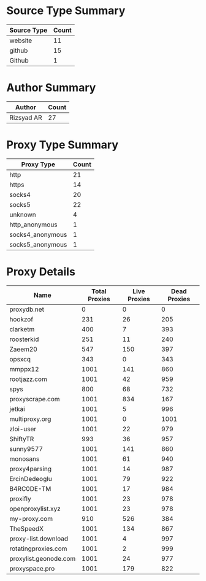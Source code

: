 # Source Type Summary

| Source Type | Count |
|-------------|-------|
| website | 11 |
| github | 15 |
| Github | 1 |


# Author Summary

| Author | Count |
|--------|-------|
| Rizsyad AR | 27 |


# Proxy Type Summary

| Proxy Type | Count |
|------------|-------|
| http | 21 |
| https | 14 |
| socks4 | 20 |
| socks5 | 22 |
| unknown | 4 |
| http_anonymous | 1 |
| socks4_anonymous | 1 |
| socks5_anonymous | 1 |


# Proxy Details

| Name | Total Proxies | Live Proxies | Dead Proxies |
|------|---------------|--------------|---------------|
| proxydb.net | 0 | 0 | 0 |
| hookzof | 231 | 26 | 205 |
| clarketm | 400 | 7 | 393 |
| roosterkid | 251 | 11 | 240 |
| Zaeem20 | 547 | 150 | 397 |
| opsxcq | 343 | 0 | 343 |
| mmppx12 | 1001 | 141 | 860 |
| rootjazz.com | 1001 | 42 | 959 |
| spys | 800 | 68 | 732 |
| proxyscrape.com | 1001 | 834 | 167 |
| jetkai | 1001 | 5 | 996 |
| multiproxy.org | 1001 | 0 | 1001 |
| zloi-user | 1001 | 22 | 979 |
| ShiftyTR | 993 | 36 | 957 |
| sunny9577 | 1001 | 141 | 860 |
| monosans | 1001 | 61 | 940 |
| proxy4parsing | 1001 | 14 | 987 |
| ErcinDedeoglu | 1001 | 79 | 922 |
| B4RC0DE-TM | 1001 | 17 | 984 |
| proxifly | 1001 | 23 | 978 |
| openproxylist.xyz | 1001 | 23 | 978 |
| my-proxy.com | 910 | 526 | 384 |
| TheSpeedX | 1001 | 134 | 867 |
| proxy-list.download | 1001 | 4 | 997 |
| rotatingproxies.com | 1001 | 2 | 999 |
| proxylist.geonode.com | 1001 | 24 | 977 |
| proxyspace.pro | 1001 | 179 | 822 |
